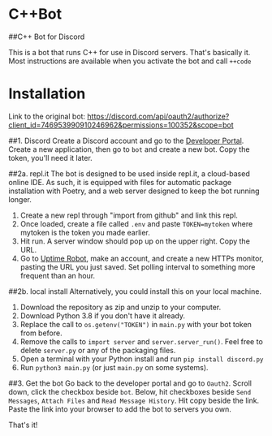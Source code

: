 # C++Bot
##C++ Bot for Discord

This is a bot that runs C++ for use in Discord servers. That's basically it.
Most instructions are available when you activate the bot and call `++code`

# Installation

Link to the original bot: https://discord.com/api/oauth2/authorize?client_id=746953990910246962&permissions=100352&scope=bot

##1. Discord
Create a Discord account and go to the [Developer Portal](https://discord.com/developers/applications/me).
Create a new application, then go to `bot` and create a new bot.
Copy the token, you'll need it later.

##2a. repl.it
The bot is designed to be used inside repl.it, a cloud-based online IDE. As such, it is equipped with files for automatic package installation with Poetry, and a web server designed to keep the bot running longer.

1. Create a new repl through "import from github" and link this repl.
2. Once loaded, create a file called `.env` and paste `TOKEN=mytoken` where mytoken is the token you made earlier.
3. Hit run. A server window should pop up on the upper right. Copy the URL.
4. Go to [Uptime Robot](https://uptimerobot.com), make an account, and create a new HTTPs monitor, pasting the URL you just saved. Set polling interval to something more frequent than an hour.

##2b. local install
Alternatively, you could install this on your local machine.

1. Download the repository as zip and unzip to your computer.
2. Download Python 3.8 if you don't have it already.
3. Replace the call to `os.getenv("TOKEN")` in `main.py` with your bot token from before.
4. Remove the calls to `import server` and `server.server_run()`. Feel free to delete `server.py` or any of the packaging files.
5. Open a terminal with your Python install and run `pip install discord.py`
6. Run `python3 main.py` (or just `main.py` on some systems).

##3. Get the bot
Go back to the developer portal and go to `Oauth2`.
Scroll down, click the checkbox beside `bot`.
Below, hit checkboxes beside `Send Messages`, `Attach Files` and `Read Message History`.
Hit copy beside the link.
Paste the link into your browser to add the bot to servers you own.

That's it!


